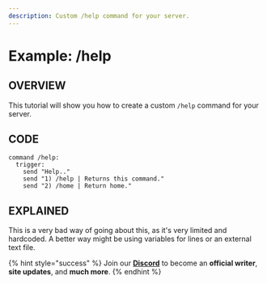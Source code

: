 ```yaml
---
description: Custom /help command for your server.
---
```


# Example: /help

## OVERVIEW

This tutorial will show you how to create a custom `/help` command for your server.

## CODE

```text
command /help:
  trigger:
    send "Help.."
    send "1) /help | Returns this command."
    send "2) /home | Return home."
```

## EXPLAINED

This is a very bad way of going about this, as it's very limited and hardcoded. A better way might be using variables for lines or an external text file.

{% hint style="success" %}
Join our [**Discord**](https://discord.gg/TYhH5bK) to become an **official writer**, **site updates**, and **much more**.
{% endhint %}


